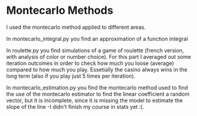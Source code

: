 # Montecarlo Methods

I used the montecarlo method applied to different areas. 

In montecarlo_integral.py you find an approximation of a function integral

In roulette.py you find simulations of a game of roulette (french version, with analysis of color or number choice). For this part I averaged out some iteration outcomes in order to check how much you loose (average) compared to how much you play. Essetially the casino always wins in the long term (also if you play just 5 times per iteration).

In montecarlo_estimation.py you find the montecarlo method used to find the use of the montecarlo estimator to find the linear coefficient a random vector, but it is incomplete, since it is missing the model to estimate the slope of the line -I didn't finish my course in stats yet :(.
